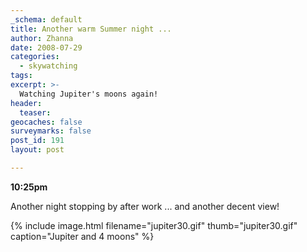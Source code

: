```yaml
---
_schema: default
title: Another warm Summer night ...
author: Zhanna
date: 2008-07-29
categories:
  - skywatching  
tags:
excerpt: >- 
  Watching Jupiter's moons again!
header:
  teaser:
geocaches: false
surveymarks: false
post_id: 191
layout: post

---
```


**10:25pm**

Another night stopping by after work ... and another decent view!

{% include image.html filename="jupiter30.gif" thumb="jupiter30.gif" caption="Jupiter and 4 moons" %}